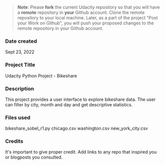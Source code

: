>**Note**: Please **fork** the current Udacity repository so that you will have a **remote** repository in **your** Github account. Clone the remote repository to your local machine. Later, as a part of the project "Post your Work on Github", you will push your proposed changes to the remote repository in your Github account.

### Date created
Sept 23, 2022

### Project Title
Udacity Python Project - Bikeshare

### Description
This project provides a user interface to explore bikeshare data. The user can filter by city, month and day and get descriptive statistics.

### Files used
bikeshare_sobel_r1.py
chicago.csv
washington.csv
new_york_city.csv

### Credits
It's important to give proper credit. Add links to any repo that inspired you or blogposts you consulted.
